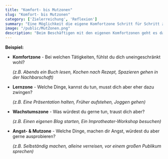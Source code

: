 ```yaml
---
title: "Komfort- bis Mutzonen"
slug: "Komfort- bis Mutzonen"
category: ['Zielerreichung', 'Reflexion']
summary: "Eine Möglichkeit die eigene Komfortzone Schritt für Schritt zu erweitern."
image: "/public/MutZonen.png"
description: "Beim Beschäftigen mit den eigenen Komfortzonen geht es darum, sich diesen selbst bewusst zu werden um sie aktiv zu erweitern und so eigene persönliche Wachstumsfelder sichtbar zu machen. So lässt sich die Komfortzone erweitern, in dem zum Beispiel immer mehr der Dinge, die außerhalb der Komfortzone liegen umgesetzt werden."
---
```


**Beispiel:**

- **Komfortzone** - Bei welchen Tätigkeiten, fühlst du dich uneingeschränkt wohl?

    *(z.B. Abends ein Buch lesen, Kochen nach Rezept, Spazieren gehen in der Nachbarschaft)*

- **Lernzone** - Welche Dinge, kannst du tun, musst dich aber eher dazu zwingen? 

    *(z.B. Eine Präsentation halten, Früher aufstehen, Joggen gehen)*

- **Wachstumszone** - Was würdest du gerne tun, traust dich aber?

    *(z.B. Einen eigenen Blog starten, Ein Improtheater-Workshop besuchen)*

- **Angst- & Mutzone** - Welche Dinge, machen dir Angst, würdest du aber gerne ausprobieren? 

    *(z.B. Selbständig machen, alleine verreisen, vor einem großen Publikum sprechen)*